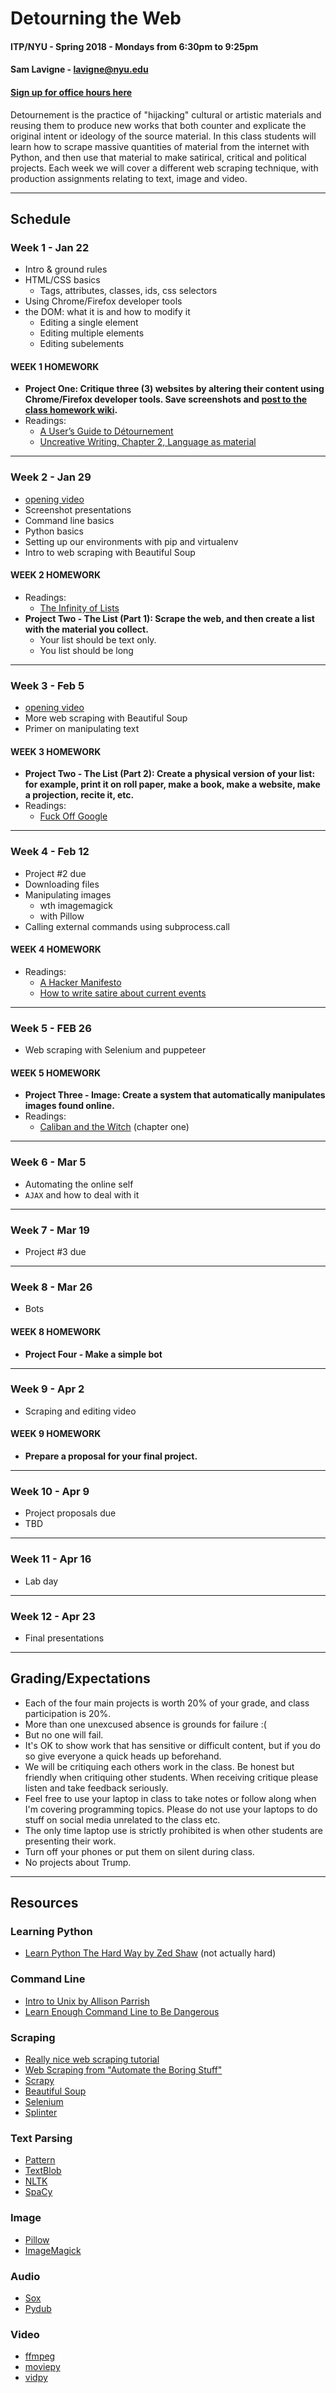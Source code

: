 # Detourning the Web
#### ITP/NYU - Spring 2018 - Mondays from 6:30pm to 9:25pm
#### Sam Lavigne - lavigne@nyu.edu
#### [Sign up for office hours here](https://calendar.google.com/calendar/selfsched?sstoken=UUJjd182VklGYVlRfGRlZmF1bHR8Y2E5NDJlM2QyMmJiNDcwZDI0YzIyNGY1ZDdkOWIxZGY)

Detournement is the practice of "hijacking" cultural or artistic materials and reusing them to produce new works that both counter and explicate the original intent or ideology of the source material. In this class students will learn how to scrape massive quantities of material from the internet with Python, and then use that material to make satirical, critical and political projects. Each week we will cover a different web scraping technique, with production assignments relating to text, image and video.

***

## Schedule

### Week 1 - Jan 22
* Intro & ground rules
* HTML/CSS basics
 	* Tags, attributes, classes, ids, css selectors
* Using Chrome/Firefox developer tools
* the DOM: what it is and how to modify it
	* Editing a single element
	* Editing multiple elements
	* Editing subelements

#### WEEK 1 HOMEWORK
* **Project One: Critique three (3) websites by altering their content using Chrome/Firefox developer tools. Save screenshots and [post to the class homework wiki](https://github.com/antiboredom/detourning-the-web-2018/wiki).**
* Readings:
	* [A User’s Guide to Détournement](http://www.bopsecrets.org/SI/detourn.htm)
	* [Uncreative Writing, Chapter 2, Language as material](https://monoskop.org/media/text/goldsmith_2011_uncreative_writing/#filepos104950)

***

### Week 2 - Jan 29
* [opening video](https://www.youtube.com/watch?v=Id3G5UOl9lg)
* Screenshot presentations
* Command line basics
* Python basics
* Setting up our environments with pip and virtualenv
* Intro to web scraping with Beautiful Soup

#### WEEK 2 HOMEWORK
* Readings:
  * [The Infinity of Lists](http://linktocome.com)
* **Project Two - The List (Part 1): Scrape the web, and then create a list with the material you collect.**
 	* Your list should be text only.
 	* You list should be long

***

### Week 3 - Feb 5
* [opening video](https://www.youtube.com/watch?v=nbiEfr5FxEA)
* More web scraping with Beautiful Soup
* Primer on manipulating text

#### WEEK 3 HOMEWORK
* **Project Two - The List (Part 2): Create a physical version of your list: for example, print it on roll paper, make a book, make a website, make a projection, recite it, etc.**
* Readings:
	* [Fuck Off Google](https://events.ccc.de/congress/2014/Fahrplan/system/attachments/2530/original/fuckoffgoogleeng.pdf)
<!-- * **Project (due on week 5) - pick one:** -->
<!-- 	* Create a script that acts on your behalf online. -->
<!-- 	* Create a system that automatically manipulates images found online. -->

***

### Week 4 - Feb 12
* Project #2 due
* Downloading files
* Manipulating images
	* wth imagemagick
	* with Pillow
* Calling external commands using subprocess.call

#### WEEK 4 HOMEWORK
* Readings:
	* [A Hacker Manifesto](http://www.neme.org/texts/hacker-manifesto)
	* [How to write satire about current events](http://www.wikihow.com/Write-Satire-About-Current-Events)

***

### Week 5 - FEB 26
* Web scraping with Selenium and puppeteer


#### WEEK 5 HOMEWORK
* **Project Three - Image: Create a system that automatically manipulates images found online.**
* Readings:
	* [Caliban and the Witch](https://libcom.org/files/Caliban%20and%20the%20Witch.pdf) (chapter one)

***

### Week 6 - Mar 5
* Automating the online self
* `AJAX` and how to deal with it

***

### Week 7 - Mar 19
* Project #3 due

***

### Week 8 - Mar 26
* Bots


#### WEEK 8 HOMEWORK
* **Project Four - Make a simple bot**

***

### Week 9 - Apr 2
* Scraping and editing video
<!-- * Make a video using python -->
<!-- * Come in with an idea for your final project to be discussed on Mar 9 -->

#### WEEK 9 HOMEWORK
* **Prepare a proposal for your final project.**


***

### Week 10 - Apr 9
* Project proposals due
* TBD

***

### Week 11 - Apr 16
* Lab day

***

### Week 12 - Apr 23
* Final presentations

***

## Grading/Expectations

* Each of the four main projects is worth 20% of your grade, and class participation is 20%.
* More than one unexcused absence is grounds for failure :(
* But no one will fail.
* It's OK to show work that has sensitive or difficult content, but if you do so give everyone a quick heads up beforehand.
* We will be critiquing each others work in the class. Be honest but friendly when critiquing other students. When receiving critique please listen and take feedback seriously.
* Feel free to use your laptop in class to take notes or follow along when I'm covering programming topics. Please do not use your laptops to do stuff on social media unrelated to the class etc.
* The only time laptop use is strictly prohibited is when other students are presenting their work.
* Turn off your phones or put them on silent during class.
* No projects about Trump.

***

## Resources

### Learning Python
* [Learn Python The Hard Way by Zed Shaw](https://learnpythonthehardway.org/book/) (not actually hard)

### Command Line
* [Intro to Unix by Allison Parrish](http://www.decontextualize.com/teaching/rwet/introduction-and-unix-tutorial/)
* [Learn Enough Command Line to Be Dangerous](https://www.learnenough.com/command-line-tutorial)

### Scraping
* [Really nice web scraping tutorial](https://first-web-scraper.readthedocs.io/en/latest/)
* [Web Scraping from "Automate the Boring Stuff"](https://automatetheboringstuff.com/chapter11/)
* [Scrapy](https://scrapy.org/)
* [Beautiful Soup](https://www.crummy.com/software/BeautifulSoup/)
* [Selenium](http://selenium-python.readthedocs.io/)
* [Splinter](http://splinter.readthedocs.io/en/latest/index.html)

### Text Parsing
* [Pattern](http://www.clips.ua.ac.be/pages/pattern-en)
* [TextBlob](https://textblob.readthedocs.io/)
* [NLTK](http://www.nltk.org/)
* [SpaCy](https://spacy.io/)

### Image
* [Pillow](https://pillow.readthedocs.io/en/4.0.x/)
* [ImageMagick](https://www.imagemagick.org/script/index.php)

### Audio
* [Sox](http://sox.sourceforge.net/)
* [Pydub](http://pydub.com/)

### Video
* [ffmpeg](https://ffmpeg.org/)
* [moviepy](http://zulko.github.io/moviepy/)
* [vidpy](http://antiboredom.github.io/vidpy/)
